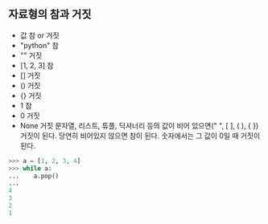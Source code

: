 ## 자료형의 참과 거짓

- 값	참 or 거짓
- "python"	참
- ""	거짓
- [1, 2, 3]	참
- []	거짓
- ()	거짓
- {}	거짓
- 1	참
- 0	거짓
- None	거짓
문자열, 리스트, 튜플, 딕셔너리 등의 값이 비어 있으면(" ", [ ], ( ), { }) 거짓이 된다.
당연히 비어있지 않으면 참이 된다. 숫자에서는 그 값이 0일 때 거짓이 된다.

```python
>>> a = [1, 2, 3, 4]
>>> while a:
...    a.pop()
...
4
3
2
1
```